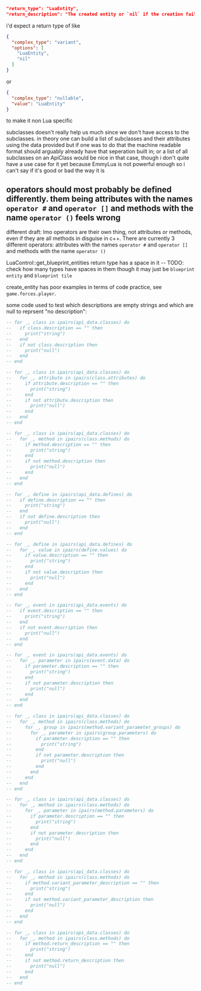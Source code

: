 
```json
"return_type": "LuaEntity",
"return_description": "The created entity or `nil` if the creation failed."
```
i'd expect a return type of like
```json
{
  "complex_type": "variant",
  "options": [
    "LuaEntity",
    "nil"
  ]
}
```
or
```json
{
  "complex_type": "nullable",
  "value": "LuaEntity"
}
```
to make it non Lua specific

subclasses doesn't really help us much since we don't have access to the subclasses.
in theory one can build a list of subclasses and their attributes using the data
provided but if one was to do that the machine readable format should arguably already
have that seperation built in;
or a list of all subclasses on an ApiClass would be nice in that case,
though i don't quite have a use case for it yet because EmmyLua is not powerful enough
so i can't say if it's good or bad the way it is

operators should most probably be defined differently.
them being attributes with the names `operator #` and `operator []`
and methods with the name `operator ()` feels wrong
-----
different draft:
Imo operators are their own thing, not attributes or methods, even if they are all methods in disguise in c++.
There are currently 3 different operators:
attributes with the names `operator #` and `operator []`
and methods with the name `operator ()`

LuaControl::get_blueprint_entities return type has a space in it
-- TODO: check how many types have spaces in them
though it may just be `blueprint entity` and `blueprint tile`

create_entity has poor examples in terms of code practice, see `game.forces.player`.

some code used to test which descriptions are empty strings and which are null to reprsent "no description":
```lua
-- for _, class in ipairs(api_data.classes) do
--   if class.description == "" then
--     print("string")
--   end
--   if not class.description then
--     print("null")
--   end
-- end

-- for _, class in ipairs(api_data.classes) do
--   for _, attribute in ipairs(class.attributes) do
--     if attribute.description == "" then
--       print("string")
--     end
--     if not attribute.description then
--       print("null")
--     end
--   end
-- end

-- for _, class in ipairs(api_data.classes) do
--   for _, method in ipairs(class.methods) do
--     if method.description == "" then
--       print("string")
--     end
--     if not method.description then
--       print("null")
--     end
--   end
-- end

-- for _, define in ipairs(api_data.defines) do
--   if define.description == "" then
--     print("string")
--   end
--   if not define.description then
--     print("null")
--   end
-- end

-- for _, define in ipairs(api_data.defines) do
--   for _, value in ipairs(define.values) do
--     if value.description == "" then
--       print("string")
--     end
--     if not value.description then
--       print("null")
--     end
--   end
-- end

-- for _, event in ipairs(api_data.events) do
--   if event.description == "" then
--     print("string")
--   end
--   if not event.description then
--     print("null")
--   end
-- end

-- for _, event in ipairs(api_data.events) do
--   for _, parameter in ipairs(event.data) do
--     if parameter.description == "" then
--       print("string")
--     end
--     if not parameter.description then
--       print("null")
--     end
--   end
-- end

-- for _, class in ipairs(api_data.classes) do
--   for _, method in ipairs(class.methods) do
--     for _, group in ipairs(method.variant_parameter_groups) do
--       for _, parameter in ipairs(group.parameters) do
--         if parameter.description == "" then
--           print("string")
--         end
--         if not parameter.description then
--           print("null")
--         end
--       end
--     end
--   end
-- end

-- for _, class in ipairs(api_data.classes) do
--   for _, method in ipairs(class.methods) do
--     for _, parameter in ipairs(method.parameters) do
--       if parameter.description == "" then
--         print("string")
--       end
--       if not parameter.description then
--         print("null")
--       end
--     end
--   end
-- end

-- for _, class in ipairs(api_data.classes) do
--   for _, method in ipairs(class.methods) do
--     if method.variant_parameter_description == "" then
--       print("string")
--     end
--     if not method.variant_parameter_description then
--       print("null")
--     end
--   end
-- end

-- for _, class in ipairs(api_data.classes) do
--   for _, method in ipairs(class.methods) do
--     if method.return_description == "" then
--       print("string")
--     end
--     if not method.return_description then
--       print("null")
--     end
--   end
-- end
```
